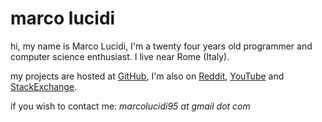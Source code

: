 # marco lucidi

hi, my name is Marco Lucidi, I'm a twenty four years old programmer and computer
science enthusiast. I live near Rome (Italy).

my projects are hosted at
[GitHub](https://github.com/MarcoLucidi01), I'm also on
[Reddit](https://www.reddit.com/user/ml01/),
[YouTube](https://www.youtube.com/channel/UCshwKTbEEolwmZkwpgI2EOA) and
[StackExchange](https://stackexchange.com/users/8760742/marcolucidi?tab=accounts).

if you wish to contact me: *marcolucidi95 at gmail dot com*
